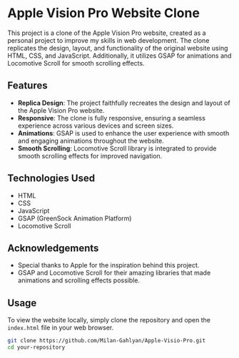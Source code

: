 # Apple Vision Pro Website Clone

This project is a clone of the Apple Vision Pro website, created as a personal project to improve my skills in web development. The clone replicates the design, layout, and functionality of the original website using HTML, CSS, and JavaScript. Additionally, it utilizes GSAP for animations and Locomotive Scroll for smooth scrolling effects.

## Features

- **Replica Design**: The project faithfully recreates the design and layout of the Apple Vision Pro website.
- **Responsive**: The clone is fully responsive, ensuring a seamless experience across various devices and screen sizes.
- **Animations**: GSAP is used to enhance the user experience with smooth and engaging animations throughout the website.
- **Smooth Scrolling**: Locomotive Scroll library is integrated to provide smooth scrolling effects for improved navigation.

## Technologies Used

- HTML
- CSS
- JavaScript
- GSAP (GreenSock Animation Platform)
- Locomotive Scroll

## Acknowledgements
- Special thanks to Apple for the inspiration behind this project.
- GSAP and Locomotive Scroll for their amazing libraries that made animations and scrolling effects possible.

## Usage

To view the website locally, simply clone the repository and open the `index.html` file in your web browser.

```bash
git clone https://github.com/Milan-Gahlyan/Apple-Visio-Pro.git
cd your-repository

